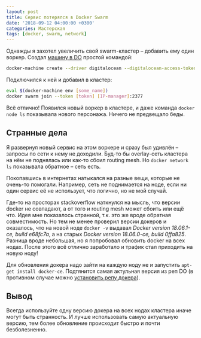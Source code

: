 ```yaml
---
layout: post
title: Сервис потерялся в Docker Swarm 
date: '2018-09-12 04:00:00 +0300'
categories: Мастерская
tags: [docker, swarm, network]
---
```


Однажды я захотел увеличить свой swarm-кластер – добавить ему один воркер. Создал [машину в DO](https://m.do.co/c/725161c49e20) простой командой:

```bash
docker-machine create --driver digitalocean --digitalocean-access-token $DIGITALOCEAN_ACCESS_TOKEN --digitalocean-image ubuntu-18-04-x64 --digitalocean-region fra1 --digitalocean-size s-1vcpu-1gb [some_name]
```

Подключился к ней и добавил в кластер:

```bash
eval $(docker-machine env [some_name])
docker swarm join --token [token] [IP-manager]:2377
```

Всё отлично! Появился новый воркер в кластере, и даже команда `docker node ls` показывала нового персонажа. Ничего не предвещало беды.

## Странные дела

Я развернул новый сервис на этом воркере и сразу был удивлён – запросы по сети к нему не доходили. Буд-то бы overlay-сеть кластера на нём не поднялась или как-то сбоил routing mesh. Но `docker network ls` показывала обратное – сеть есть.

Покопавшись в интернетах натыкался на разные вещи, которые не очень-то помогали. Например, сеть не поднимается на ноде, если ни один сервис её не использует, что логично, но не мой случай. 

Где-то на просторах stackoverflow наткнулся на мысль, что версии docker не совпадают, а от того и routing mesh может сбоить или ещё что. Идея мне показалось странной, т.к. это же вроде обратная совместимость. Но тем не менее проверил версии докеров и оказалось, что на новой ноде `docker -v` выдавал *Docker version 18.06.1-ce, build e68fc7a*, а на старых *Docker version 18.06.0-ce, build 0ffa825*. Разница вроде небольшая, но я попробовал обновить docker на всех нодах. После этого всё отлично заработало и трафик стал приходить на новую ноду!

Для обновления докера надо зайти на каждую ноду не и запустить `apt-get install docker-ce`. Подтянится самая актульная версия из реп DO (в противном случае можно [установить репу докера](https://docs.docker.com/install/linux/docker-ce/ubuntu/)).

## Вывод

Всегда используйте одну версию докера на всех нодах кластера иначе могут быть странность. И лучше использовать самую актуальную версию, тем более обновление происходит быстро и почти безболезненно.
